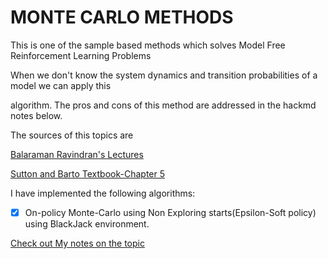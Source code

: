 # MONTE CARLO METHODS

This is one of the sample based methods which solves Model Free Reinforcement Learning Problems

When we don't know the system dynamics and transition probabilities of a model we can apply this

algorithm. The pros and cons of this method are addressed in the hackmd  notes below.

The sources of this topics are

[Balaraman Ravindran's Lectures](https://nptel.ac.in/courses/106106143/)

[Sutton and Barto Textbook-Chapter 5](https://web.stanford.edu/class/psych209/Readings/SuttonBartoIPRLBook2ndEd.pdf)



I have implemented the following algorithms:

- [x] On-policy Monte-Carlo using Non Exploring starts(Epsilon-Soft policy) using BlackJack environment.

[Check out My notes on the topic](https://hackmd.io/0QY3yytBRB6L1ieb7wJK-Q)





 




